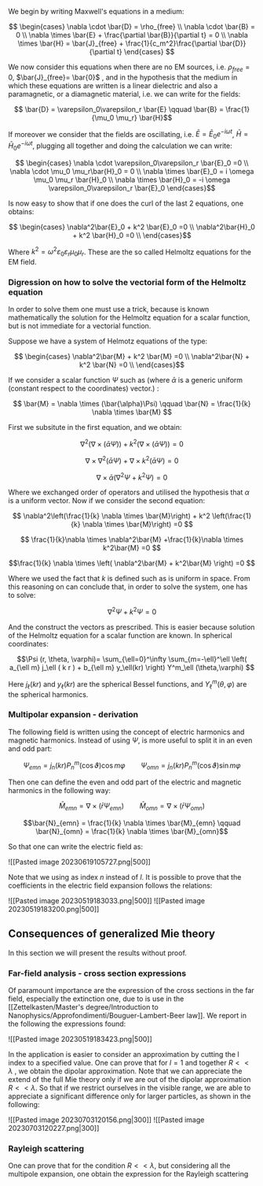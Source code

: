 
We begin by writing Maxwell's equations in a medium:

$$ 
\begin{cases}
\nabla \cdot \bar{D} = \rho_{free} \\
\nabla \cdot \bar{B} = 0 \\
\nabla \times \bar{E} + \frac{\partial \bar{B}}{\partial t} = 0 \\
\nabla \times \bar{H} = \bar{J}_{free} + \frac{1}{c_m^2}\frac{\partial \bar{D}}{\partial t}
\end{cases}
$$

We now consider this equations when there are no EM sources, i.e. $\rho_{free}=0$, $\bar{J}_{free}= \bar{0}$ , and in the hypothesis that the medium in which these equations are written is a linear dielectric and also a paramagnetic, or a diamagnetic material, i.e. we can write for the fields:

$$ \bar{D} = \varepsilon_0\varepsilon_r \bar{E} \qquad \bar{B} = \frac{1}{\mu_0 \mu_r} \bar{H}$$

If moreover we consider that the fields are oscillating, i.e. $\bar{E}=\bar{E}_0e^{-i \omega t}$, $\bar{H}=\bar{H}_0e^{-i \omega t}$, plugging all together and doing the calculation we can write:

$$ 
\begin{cases}
\nabla \cdot \varepsilon_0\varepsilon_r \bar{E}_0 =0 \\
\nabla \cdot \mu_0 \mu_r\bar{H}_0 = 0 \\
\nabla \times \bar{E}_0  = i \omega \mu_0 \mu_r \bar{H}_0 \\
\nabla \times \bar{H}_0 = -i \omega \varepsilon_0\varepsilon_r \bar{E}_0
\end{cases}$$

Is now easy to show that if one does the curl of the last 2 equations, one obtains:

$$ 
\begin{cases}
\nabla^2\bar{E}_0 + k^2 \bar{E}_0 =0 \\
\nabla^2\bar{H}_0 + k^2 \bar{H}_0 =0 \\
\end{cases}$$

Where $k^2 = \omega^2 \varepsilon_0\varepsilon_r \mu_0 \mu_r$. These are the so called Helmoltz equations for the EM field.


### Digression on how to solve the vectorial form of the Helmoltz equation

In order to solve them one must use a trick, because is known mathematically the solution for the Helmoltz equation for a scalar function, but is not immediate for a vectorial function.

Suppose we have a system of Helmotz equations of the type:

$$ 
\begin{cases}
\nabla^2\bar{M} + k^2 \bar{M} =0 \\
\nabla^2\bar{N} + k^2 \bar{N} =0 \\
\end{cases}$$

If we consider a scalar function $\Psi$ such as (where $\bar{\alpha}$ is a generic uniform (constant respect to the coordinates) vector.) :

$$ \bar{M} = \nabla \times (\bar{\alpha}\Psi) \qquad \bar{N} = \frac{1}{k} \nabla \times \bar{M} $$

First we subsitute in the first equation, and we obtain:

$$ \nabla^2\left(\nabla \times (\bar{\alpha}\Psi)\right) + k^2 \left(\nabla \times (\bar{\alpha}\Psi)\right) =0  $$

$$ \nabla \times \nabla^2(\bar{\alpha}\Psi) +\nabla \times k^2(\bar{\alpha}\Psi) =0  $$

$$\nabla \times \bar{\alpha}\left( \nabla^2\Psi + k^2\Psi \right) =0   $$

Where we exchanged order of operators and utilised the hypothesis that $\alpha$ is a uniform vector.
Now if we consider the second equation:

$$ \nabla^2\left(\frac{1}{k} \nabla \times \bar{M}\right) + k^2 \left(\frac{1}{k} \nabla \times \bar{M}\right) =0  $$

$$  \frac{1}{k}\nabla \times \nabla^2\bar{M} +\frac{1}{k}\nabla \times k^2\bar{M} =0   $$

$$\frac{1}{k} \nabla \times \left( \nabla^2\bar{M} + k^2\bar{M} \right) =0    $$

Where we used the fact that $k$ is defined such as is uniform in space.
From this reasoning on can conclude that, in order to solve the system, one has to solve:

$$ \nabla^2\Psi + k^2\Psi = 0  $$

And the construct the vectors as prescribed. This is easier because solution of the Helmoltz equation for a scalar function are known. In spherical coordinates: 

$$\Psi (r, \theta, \varphi)= \sum_{\ell=0}^\infty \sum_{m=-\ell}^\ell \left( a_{\ell m} j_\ell ( k r ) + b_{\ell m} y_\ell(kr) \right) Y^m_\ell (\theta,\varphi) $$

 Here $j_\ell ( k r )$ and $y_\ell(kr)$ are the spherical Bessel functions, and $Y^m_\ell (\theta,\varphi)$ are the spherical harmonics.

### Multipolar expansion - derivation

The following field is written using the concept of electric harmonics and magnetic harmonics.
Instead of using $\Psi$, is more useful to split it in an even and odd part:

$$\Psi_{emn} = j_n(kr)P_n^m(\cos\vartheta) \cos m \varphi \qquad \Psi_{omn} = j_n(kr)P_n^m(\cos\vartheta) \sin m \varphi$$

Then one can define the even and odd part of the electric and magnetic harmonics in the following way:

$$\bar{M}_{emn} = \nabla \times (\bar{r}\Psi_{emn}) \qquad \bar{M}_{omn} = \nabla \times (\bar{r}\Psi_{omn}) $$

$$\bar{N}_{emn} = \frac{1}{k} \nabla \times \bar{M}_{emn} \qquad \bar{N}_{omn} = \frac{1}{k} \nabla \times \bar{M}_{omn}$$

So that one can write the electric field as:

![[Pasted image 20230619105727.png|500]]

Note that we using as index $n$ instead of $l$. It is possible to prove that the coefficients in the electric field expansion follows the relations:

![[Pasted image 20230519183033.png|500]]
![[Pasted image 20230519183200.png|500]]

## Consequences of generalized Mie theory

In this section we will present the results without proof.

### Far-field analysis - cross section expressions

Of paramount importance are the expression of the cross sections in the far field, especially the extinction one, due to is use in the [[Zettelkasten/Master's degree/Introduction to Nanophysics/Approfondimenti/Bouguer-Lambert-Beer law]].
We report in the following the expressions found:

![[Pasted image 20230519183423.png|500]]

In the application is easier to consider an approximation by cutting the l index to a specified value.
One can prove that for $l=1$  and together $R<<\lambda$ , we obtain the dipolar approximation.
Note that we can appreciate the extend of the full Mie theory only if we are out of the dipolar approximation $R<<\lambda$. So that if we restrict ourselves in the visible range, we are able to appreciate a significant difference only for larger particles, as shown in the following:

![[Pasted image 20230703120156.png|300]]
![[Pasted image 20230703120227.png|300]]

### Rayleigh scattering

One can prove that for the condition $R<<\lambda$, but considering all the multipole expansion, one obtain the expression for the Rayleigh scattering